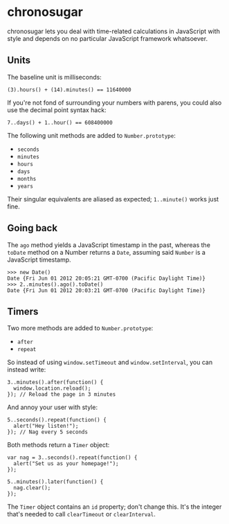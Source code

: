 chronosugar
===========

chronosugar lets you deal with time-related calculations in JavaScript with
style and depends on no particular JavaScript framework whatsoever.

Units
-----

The baseline unit is milliseconds:

    (3).hours() + (14).minutes() == 11640000

If you're not fond of surrounding your numbers with parens, you could also use
the decimal point syntax hack:

    7..days() + 1..hour() == 608400000

The following unit methods are added to `Number.prototype`:

* `seconds`
* `minutes`
* `hours`
* `days`
* `months`
* `years`

Their singular equivalents are aliased as expected; `1..minute()` works just
fine.

Going back
----------

The `ago` method yields a JavaScript timestamp in the past, whereas the
`toDate` method on a Number returns a `Date`, assuming said `Number` is a
JavaScript timestamp.

    >>> new Date()
    Date {Fri Jun 01 2012 20:05:21 GMT-0700 (Pacific Daylight Time)}
    >>> 2..minutes().ago().toDate()
    Date {Fri Jun 01 2012 20:03:21 GMT-0700 (Pacific Daylight Time)}

Timers
------

Two more methods are added to `Number.prototype`:

* `after`
* `repeat`

So instead of using `window.setTimeout` and `window.setInterval`, you can
instead write:

    3..minutes().after(function() {
      window.location.reload();
    }); // Reload the page in 3 minutes

And annoy your user with style:

    5..seconds().repeat(function() {
      alert("Hey listen!");
    }); // Nag every 5 seconds

Both methods return a `Timer` object:

    var nag = 3..seconds().repeat(function() {
      alert("Set us as your homepage!");
    });

    5..minutes().later(function() {
      nag.clear();
    });

The `Timer` object contains an `id` property; don't change this. It's the
integer that's needed to call `clearTimeout` or `clearInterval`.
